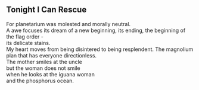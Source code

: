 Tonight I Can Rescue
--------------------
For planetarium was molested and morally neutral.  
A awe focuses its dream of a new beginning, its ending, the beginning of the flag order -  
its delicate stains.  
My heart moves from being disintered to being resplendent. The magnolium plan that has everyone directionless.  
The mother smiles at the uncle  
but the woman does not smile  
when he looks at the iguana woman  
and the phosphorus ocean.  
